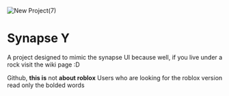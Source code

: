 ![New Project(7)](https://github.com/user-attachments/assets/b4ee3f21-bc31-49f2-82c4-ff2d00c9947e)

# Synapse Y
A project designed to mimic the synapse UI because well, if you live under a rock visit the wiki page :D

Github, **this is** not **about roblox**
Users who are looking for the roblox version read only the bolded words
